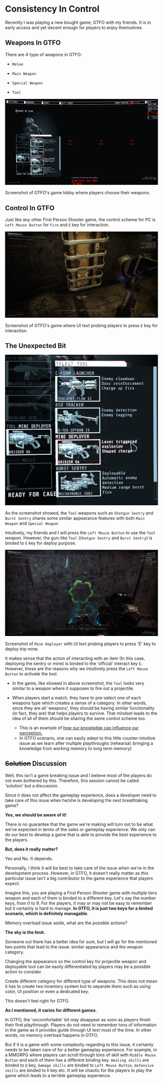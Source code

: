 # Consistency In Control

Recently I was playing a new bought game, GTFO with my friends. It is in early access and yet decent enough for players to enjoy themselves.

## Weapons In GTFO

There are 4 type of weapons in GTFO:

- `Melee`

- `Main Weapon`

- `Special Weapon`

- `Tool`

<img src="https://raw.githubusercontent.com/FJinn/fjinn.github.io/master/Experiences/Design/Images/ConsistencyInControl/GTFO_LobbyWeaponsMenu.jpg?raw=true"/>

Screenshot of GTFO's game lobby where players choose their weapons.

## Control In GTFO

Just like any other First Person Shooter game, the control scheme for PC is `Left Mouse Button` for `Fire` and `E` key for interaction.

<img src="https://raw.githubusercontent.com/FJinn/fjinn.github.io/master/Experiences/Design/Images/ConsistencyInControl/GTFO_InGameLadderUI.jpg?raw=true"/>

Screenshot of GTFO's game where UI text probing players to press `E` key for interaction.

## The Unexpected Bit

<img src="https://raw.githubusercontent.com/FJinn/fjinn.github.io/master/Experiences/Design/Images/ConsistencyInControl/GTFO_WeaponsMenu.jpg?raw=true"/>

As the screenshot showed, the `Tool` weapons such as `Shotgun Sentry` and `Burst Sentry` shares some similar appearance features with both `Main Weapon` and `Special Weapon`

Intuitively, my friends and I will press the `Left Mouse Button` to use the `Tool` weapon. However, the gun-like `Tool` (`Shotgun Sentry` and `Burst Sentry`) is binded to `E` key for deploy purpose.

<img src="https://raw.githubusercontent.com/FJinn/fjinn.github.io/master/Experiences/Design/Images/ConsistencyInControl/GTFO_InGameToolUI.jpg?raw=true"/>

Screenshot of `Mine Deployer` with UI text probing players to press 'E' key to deploy trip mine.

It makes sense that the action of interacting with an item (In this case, deploying the sentry or mine) is binded to the 'official' interact key `E`. However, these are the reasons why we intuitively press the `Left Mouse Button` to activate the tool.

- In the game, like showed in above screenshot, the `Tool` looks very similar to a weapon where it supposes to fire out a projectile.

- When players start a match, they have to pre-select one of each weapons type which creates a sense of a category. In other words, since they are all 'weapons', they should be having similar functionality (in fact, they are) that helps players to survive. That mindset leads to the idea of all of them should be sharing the same control scheme too. 
  - This is an example of [how our knowledge can influence our perception.](/Experiences/Design/UserExperience/NeuroscienceAndUX.md)
  - In GTFO scenario, one can easily adept to this little counter-intuitive issue as we learn after multiple playthroughs (rehearsal: bringing a knowledge from working memory to long term memory)

## ~~Solution~~ Discussion

Well, this isn't a game breaking issue and I believe most of the players do not even bothered by this. Therefore, this session cannot be called 'solution' but a discussion.

Since it does not affect the gameplay experience, does a developer need to take care of this issue when he/she is developing the next breathtaking game?

**Yes, we should be aware of it!**

There is no guarantee that the game we're making will turn out to be what we've expected in terms of the sales or gameplay experience. We only can do our best to develop a game that is able to provide the best experience to the players.

**But, does it really matter?**

Yes and No. It depends.

Personally, I think it will be best to take care of the issue when we're in the development process. However, in GTFO, it doesn't really matter as this particular issue isn't a big contributor to the game experience that players expect.

Imagine this, you are playing a First Person Shooter game with multiple tiers weapon and each of them is binded to a different key. Let's say the number keys, from 0 to 9. For the players, it may or may not be easy to remember but it certainly is hard to manage. **In GTFO, it is just two keys for a limited scenario, which is definitely managable.**

Memory overload issue aside, what are the possible actions?

**The sky is the limit.**

Someone out there has a better idea for sure, but I will go for the mentioned two points that lead to the issue: similar appearance and the weapon category.

Changing the appearance so the control key for projectile weapon and deployable tool can be easily differentiated by players may be a possible action to consider.

Create different category for different type of weapons. This does not mean it has to create two inventory system but to separate them such as using color, UI position or even a dedicated key.

This doesn't feel right for GTFO.

**As I mentioned, it varies for different games.**

In GTFO, the 'uncomfortable' bit may disappear as soon as players finish their first playthrough. Players do not need to remember tons of information in the game as it provides guide through UI text most of the time. In other words, no memory overload happens in GTFO.

But if it is a game with some complexity regarding to this issue, it certainly needs to be taken care of for a better gameplay experience. For example, in a MMORPG where players can scroll through tons of skill with `Middle Mouse Button` and each of them has a different binding key. `Healing skills` are binded to `Q` key, `damage skills` are binded to `Left Mouse Button`, `defensive skills` are binded to `R` key etc. It will be chaotic for the players to play the game which leads to a terrible gameplay experience.

